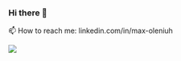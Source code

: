 ### Hi there 👋

📫 How to reach me: linkedin.com/in/max-oleniuh

![](https://visitor-badge.laobi.icu/badge?page_id=MaxOleniuh.CharalambosIoannou)
